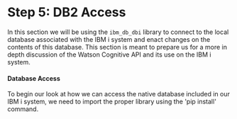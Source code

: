 # Step 5: DB2 Access

In this section we will be using the `ibm_db_dbi` library to connect to the local database associated with the IBM i system and enact changes on the contents of this database. This section is meant to prepare us for a more in depth discussion of the Watson Cognitive API and its use on the IBM i system.

#### Database Access

To begin our look at how we can access the native database included in our IBM i system, we need to import the proper library using the 'pip install' command.

